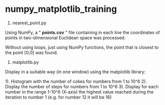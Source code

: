 # numpy_matplotlib_training

  1.   nearest_point.py
   
Using NumPy, a " **points.csv** " file containing in each line the coordinates of points in two-dimensional Euclidean space was processed.

Without using loops, just using NumPy functions, the point that is closest to the point [0;0] was found.

  1.   matplotlib.py

Display in a suitable way (in one window) using the matplotlib library:

1). Histogram with the number of cokes for numbers from 1 to 10^6
2). Display the number of steps for numbers from 1 to 10^6
3). Display for each number in the range 1-10^6 (X-axis) the highest value reached during the iteration to number 1 (e.g. for number 12 it will be 16)

